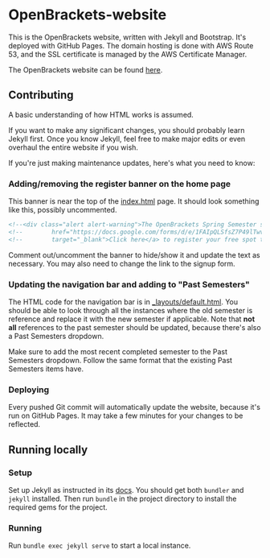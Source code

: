 # OpenBrackets-website

This is the OpenBrackets website, written with Jekyll and Bootstrap.
It's deployed with GitHub Pages.
The domain hosting is done with AWS Route 53, and the SSL certificate is managed by the AWS Certificate Manager.

The OpenBrackets website can be found [here](https://openbrackets.us/).

## Contributing
A basic understanding of how HTML works is assumed.

If you want to make any significant changes, you should probably learn Jekyll first.
Once you know Jekyll, feel free to make major edits or even overhaul the entire website if you wish.

If you're just making maintenance updates, here's what you need to know:

### Adding/removing the register banner on the home page
This banner is near the top of the [index.html](/index.html) page.
It should look something like this, possibly uncommented.
```html
<!--<div class="alert alert-warning">The OpenBrackets Spring Semester starts on January 31<sup>st</sup>. <a-->
<!--        href="https://docs.google.com/forms/d/e/1FAIpQLSfsZ7P49lTwvGomensYouK7Y2GLLHZK1dB2Hz4tZR8XFG2T_g/viewform"-->
<!--        target="_blank">Click here</a> to register your free spot today (spots are limited, so hurry)!</div>-->
```
Comment out/uncomment the banner to hide/show it and update the text as necessary.
You may also need to change the link to the signup form.

### Updating the navigation bar and adding to "Past Semesters"
The HTML code for the navigation bar is in [_layouts/default.html](/_layouts/default.html).
You should be able to look through all the instances where the old semester is reference and replace it with the new semester if applicable.
Note that **not all** references to the past semester should be updated, because there's also a Past Semesters dropdown.

Make sure to add the most recent completed semester to the Past Semesters dropdown.
Follow the same format that the existing Past Semesters items have.

### Deploying
Every pushed Git commit will automatically update the website, because it's run on GitHub Pages.
It may take a few minutes for your changes to be reflected.

## Running locally

### Setup
Set up Jekyll as instructed in its [docs](https://jekyllrb.com/docs/installation/).
You should get both `bundler` and `jekyll` installed.
Then run `bundle` in the project directory to install the required gems for the project.

### Running
Run `bundle exec jekyll serve` to start a local instance.
